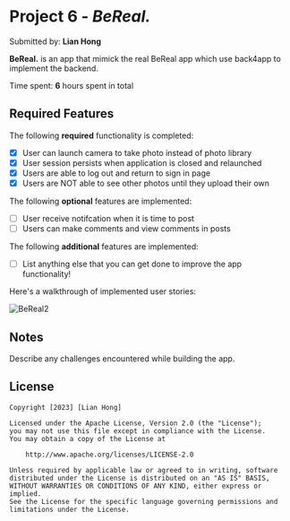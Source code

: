# Project 6 - *BeReal.*

Submitted by: **Lian Hong**

**BeReal.** is an app that mimick the real BeReal app which use back4app to implement the backend.

Time spent: **6** hours spent in total

## Required Features

The following **required** functionality is completed:

- [x] User can launch camera to take photo instead of photo library
- [x] User session persists when application is closed and relaunched
- [x] Users are able to log out and return to sign in page
- [x] Users are NOT able to see other photos until they upload their own	
 
The following **optional** features are implemented:

- [ ] User receive notifcation when it is time to post
- [ ] Users can make comments and view comments in posts	

The following **additional** features are implemented:

- [ ] List anything else that you can get done to improve the app functionality!




Here's a walkthrough of implemented user stories:


![BeReal2](https://user-images.githubusercontent.com/89892158/229676966-3dd4eaaf-04d3-47c7-92c8-db56ccd3b81e.gif)


## Notes

Describe any challenges encountered while building the app.

## License

    Copyright [2023] [Lian Hong]

    Licensed under the Apache License, Version 2.0 (the "License");
    you may not use this file except in compliance with the License.
    You may obtain a copy of the License at

        http://www.apache.org/licenses/LICENSE-2.0

    Unless required by applicable law or agreed to in writing, software
    distributed under the License is distributed on an "AS IS" BASIS,
    WITHOUT WARRANTIES OR CONDITIONS OF ANY KIND, either express or implied.
    See the License for the specific language governing permissions and
    limitations under the License.

